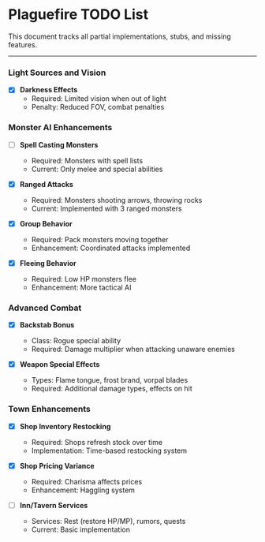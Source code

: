 # Plaguefire TODO List

This document tracks all partial implementations, stubs, and missing features.


---

### Light Sources and Vision

- [x] **Darkness Effects**
  - Required: Limited vision when out of light
  - Penalty: Reduced FOV, combat penalties

### Monster AI Enhancements

- [ ] **Spell Casting Monsters**
  - Required: Monsters with spell lists
  - Current: Only melee and special abilities

- [x] **Ranged Attacks**
  - Required: Monsters shooting arrows, throwing rocks
  - Current: Implemented with 3 ranged monsters

- [x] **Group Behavior**
  - Required: Pack monsters moving together
  - Enhancement: Coordinated attacks implemented

- [x] **Fleeing Behavior**
  - Required: Low HP monsters flee
  - Enhancement: More tactical AI

### Advanced Combat

- [x] **Backstab Bonus**
  - Class: Rogue special ability
  - Required: Damage multiplier when attacking unaware enemies

- [x] **Weapon Special Effects**
  - Types: Flame tongue, frost brand, vorpal blades
  - Required: Additional damage types, effects on hit

### Town Enhancements

- [x] **Shop Inventory Restocking**
  - Required: Shops refresh stock over time
  - Implementation: Time-based restocking system

- [x] **Shop Pricing Variance**
  - Required: Charisma affects prices
  - Enhancement: Haggling system

- [ ] **Inn/Tavern Services**
  - Services: Rest (restore HP/MP), rumors, quests
  - Current: Basic implementation

